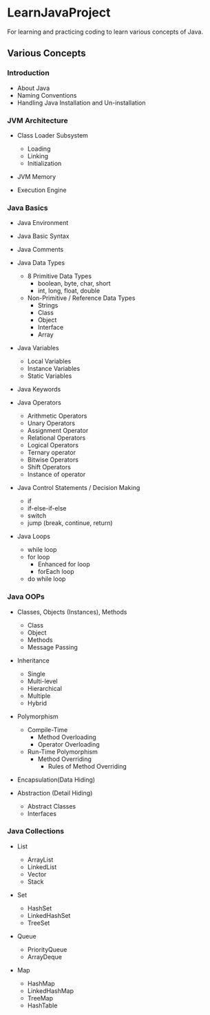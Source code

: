 # LearnJavaProject

For learning and practicing coding to learn various concepts of Java.

## Various Concepts

### Introduction
- About Java
- Naming Conventions
- Handling Java Installation and Un-installation


### JVM Architecture
- Class Loader Subsystem
    - Loading
    - Linking
    - Initialization
    
- JVM Memory

- Execution Engine


### Java Basics
- Java Environment

- Java Basic Syntax

- Java Comments

- Java Data Types
    - 8 Primitive Data Types
        - boolean, byte, char, short
        - int, long, float, double
    - Non-Primitive / Reference Data Types
        - Strings
        - Class
        - Object
        - Interface
        - Array
        
- Java Variables
    - Local Variables
    - Instance Variables
    -  Static Variables
    
- Java Keywords

- Java Operators
    - Arithmetic Operators
    - Unary Operators
    - Assignment Operator
    - Relational Operators
    - Logical Operators
    - Ternary operator
    - Bitwise Operators
    - Shift Operators
    - Instance of operator
    
- Java Control Statements / Decision Making
    - if
    - if-else-if-else
    - switch
    - jump (break, continue, return)
    
- Java Loops
    - while loop
    - for loop
        - Enhanced for loop
        - forEach loop
    - do while loop

   
### Java OOPs
- Classes, Objects (Instances), Methods
    - Class
    - Object
    - Methods
    - Message Passing
    
- Inheritance
    - Single
    - Multi-level
    - Hierarchical
    - Multiple
    - Hybrid
    
- Polymorphism
    - Compile-Time
        - Method Overloading
        - Operator Overloading
    - Run-Time Polymorphism
        - Method Overriding
            - Rules of Method Overriding

- Encapsulation(Data Hiding)

- Abstraction (Detail Hiding)
    - Abstract Classes
    - Interfaces


### Java  Collections
- List
    - ArrayList
    - LinkedList
    - Vector
    - Stack

- Set
    - HashSet
    - LinkedHashSet
    - TreeSet
    
- Queue
    - PriorityQueue
    - ArrayDeque
    
- Map
    - HashMap
    - LinkedHashMap
    - TreeMap
    - HashTable




